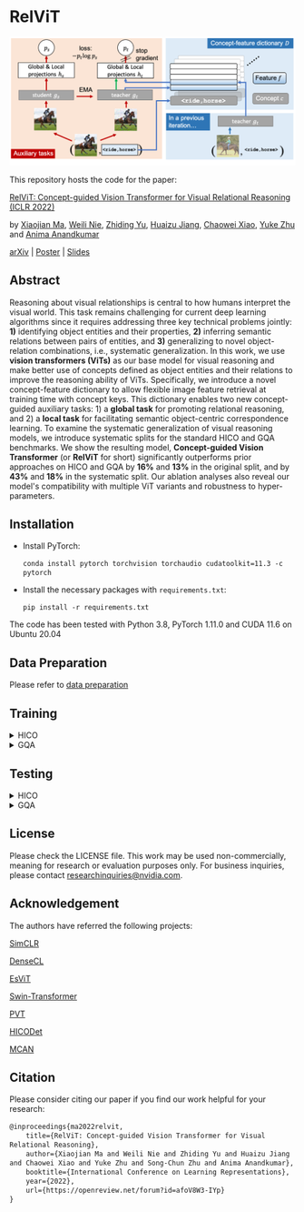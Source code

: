 RelViT
===

<p align="center"><img width="540" src="./assets/overview.png"></p>

This repository hosts the code for the paper:

[RelViT: Concept-guided Vision Transformer for Visual Relational Reasoning (ICLR 2022)](https://web.cs.ucla.edu/~xm/file/relvit_iclr22.pdf)

by [Xiaojian Ma](http://web.cs.ucla.edu/~xm), [Weili Nie](https://weilinie.github.io/), [Zhiding Yu](https://chrisding.github.io/), [Huaizu Jiang](https://jianghz.me/), [Chaowei Xiao](https://xiaocw11.github.io/), [Yuke Zhu](https://www.cs.utexas.edu/~yukez/) and [Anima Anandkumar](http://tensorlab.cms.caltech.edu/users/anima/)

[arXiv](https://arxiv.org/abs/2204.11167) | [Poster](https://web.cs.ucla.edu/~xm/file/relvit_iclr22_poster.pdf) | [Slides](https://web.cs.ucla.edu/~xm/file/relvit_iclr22_slides.pdf)


## Abstract

Reasoning about visual relationships is central to how humans interpret the visual world. This task remains challenging for current deep learning algorithms since it requires addressing three key technical problems jointly: **1)** identifying object entities and their properties, **2)** inferring semantic relations between pairs of entities, and **3)** generalizing to novel object-relation combinations, i.e., systematic generalization. In this work, we use **vision transformers (ViTs)** as our base model for visual reasoning and make better use of concepts defined as object entities and their relations to improve the reasoning ability of ViTs. Specifically, we introduce a novel concept-feature dictionary to allow flexible image feature retrieval at training time with concept keys. This dictionary enables two new concept-guided auxiliary tasks: 1) a **global task** for promoting relational reasoning, and 2) a **local task** for facilitating semantic object-centric correspondence learning. To examine the systematic generalization of visual reasoning models, we introduce systematic splits for the standard HICO and GQA benchmarks. We show the resulting model, **Concept-guided Vision Transformer** (or **RelViT** for short) significantly outperforms prior approaches on HICO and GQA by **16%** and **13%** in the original split, and by **43%** and **18%** in the systematic split. Our ablation analyses also reveal our model's compatibility with multiple ViT variants and robustness to hyper-parameters.

## Installation

- Install PyTorch:
    ```shell
    conda install pytorch torchvision torchaudio cudatoolkit=11.3 -c pytorch
    ```

- Install the necessary packages with `requirements.txt`:
    ```shell
    pip install -r requirements.txt
    ```

The code has been tested with Python 3.8, PyTorch 1.11.0 and CUDA 11.6 on Ubuntu 20.04

##  Data Preparation

Please refer to [data preparation](assets/dataset.md)

## Training

<details><summary>HICO</summary>

```shell
bash scripts/train_hico_image.sh configs/train_hico.yaml
```

### Note

- In `configs/train_hico.yaml` you may find some configurable options:
    - use `eval_mode` to run different experiments: original or systematic generalization test
    - use `model_args.encoder_args.encoder` and `load_encoder` to select the vision backbone. There are five options available: `pvtv2_b2`, `pvtv2_b3`, `swin_small`, `swin_base` and `vit_small_16`.
    - use `relvit` to turn on/off RelViT auxillary loss
    - use `relvit_weight` to adjust the coefficient of RelViT auxillary loss
    - use `relvit_local_only` to control if you only use RelViT local/global task
    - use `relvit_mode` to control if you want to include [EsViT](https://github.com/microsoft/esvit) loss.
    - use `relvit_sample_uniform` to choose from uniform or "most-recent" concept sampling
    - use `relvit_concept_use` and `relvit_num_concepts` to choose the concept used by RelViT among `HOI`, `verb` and `object`

    In general, we don't recommend modifying other parameters.

- All the GPUs will be used by default. To run with the recommended batch size, you may need 1 V100 32G GPU.

</details>

<details><summary>GQA</summary>

```shell
bash scripts/train_gqa_image.sh configs/train_gqa.yaml
```

### Note

- In `configs/train_gqa.yaml` you may find some configurable options:
    - use `eval_mode` to run different experiments: original or systematic generalization test
    - use `model_args.encoder_args.encoder` and `load_encoder` to select the vision backbone. There are five options available: `pvtv2_b2`, `pvtv2_b3`, `swin_small`, `swin_base` and `vit_small_16`.
    - use `relvit` to turn on/off RelViT auxillary loss
    - use `relvit_weight` to adjust the coefficient of RelViT auxillary loss
    - use `relvit_local_only` to control if you only use RelViT local/global task
    - use `relvit_mode` to control if you want to include [EsViT](https://github.com/microsoft/esvit) loss
    - use `relvit_sample_uniform` to choose from uniform or "most-recent" concept sampling

    In general, we don't recommend modifying other parameters.

- All the GPUs will be used by default. To run with the recommended batch size, you may need up to 64 V100 32G GPUs. This is because we need to fine-tune the vision backbone during training.

</details>

## Testing

<details><summary>HICO</summary>

```shell
bash scripts/train_hico_image.sh configs/train_hico.yaml --test_only --test_model <path to best_model.pth>
```

</details>

<details><summary>GQA</summary>

```shell
bash scripts/train_gqa_image.sh configs/train_gqa.yaml --test_only --test_model <path to best_model.pth>
```

</details>

## License

Please check the LICENSE file. This work may be used non-commercially, meaning for research or evaluation purposes only. For business inquiries, please contact researchinquiries@nvidia.com.

## Acknowledgement

The authors have referred the following projects:

[SimCLR](https://github.com/google-research/simclr)

[DenseCL](https://github.com/WXinlong/DenseCL)

[EsViT](https://github.com/microsoft/esvit)

[Swin-Transformer](https://github.com/microsoft/Swin-Transformer)

[PVT](https://github.com/whai362/PVT)

[HICODet](https://github.com/fredzzhang/hicodet)

[MCAN](https://github.com/MILVLG/mcan-vqa)

## Citation

Please consider citing our paper if you find our work helpful for your research:

```
@inproceedings{ma2022relvit,
    title={RelViT: Concept-guided Vision Transformer for Visual Relational Reasoning},
    author={Xiaojian Ma and Weili Nie and Zhiding Yu and Huaizu Jiang and Chaowei Xiao and Yuke Zhu and Song-Chun Zhu and Anima Anandkumar},
    booktitle={International Conference on Learning Representations},
    year={2022},
    url={https://openreview.net/forum?id=afoV8W3-IYp}
}
```